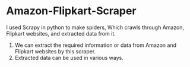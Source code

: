 # Amazon-Flipkart-Scraper

I used Scrapy in python to make spiders, Which crawls through Amazon, Flipkart websites, and extracted data from it.
1. We can extract the required information or data from Amazon and Flipkart websites by this scraper.
2. Extracted data can be used in various ways.